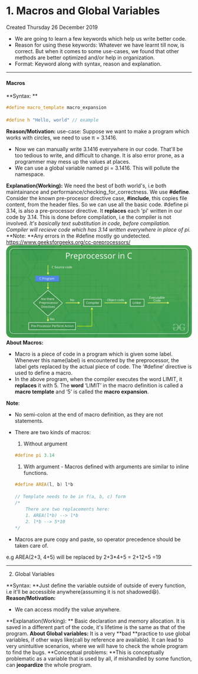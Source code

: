 # 1. Macros and Global Variables
Created Thursday 26 December 2019


* We are going to learn a few keywords which help us write better code.
* Reason for using these keywords: Whatever we have learnt till now, is correct. But when it comes to some use-cases, we found that other methods are better optimized and/or help in organization.
* Format: Keyword along with syntax, reason and explanation.


*****


#### Macros
**Syntax: **
```c++
#define macro_template macro_expansion

#define h "Hello, world" // example
```
**Reason/Motivation:**
use-case: Suppose we want to make a program which works with circles, we need to use π = 3.1416.

* Now we can manually write 3.1416 everywhere in our code. That'll be too tedious to write, and difficult to change. It is also error prone, as a programmer may mess up the values at places.
* We can use a global variable named pi = 3.1416. This will pollute the namespace.

**Explanation(Working):**
We need the best of both world's, i.e both maintainance and performance/checking_for_correctness.
We use **#define**.
Consider the known pre-procesor directive case, **#include**, this copies file content, from the header files. So we can use all the basic code.
#define pi 3.14, is also a pre-processor directive. It **replaces** each 'pi' written in our code by 3.14. This is done before compilation, i.e the compiler is not involved.
*It's basically text substitution in code, before compilation. Compiler will recieve code which has 3.14 written everywhere in place of pi.*
**Note: **Any errors in the #define mostly go undetected.
<https://www.geeksforgeeks.org/cc-preprocessors/>
![](1._Macros_and_Global_Variables/Preprocessor-In-C.png)
**About Macros:**

* Macro is a piece of code in a program which is given some label. Whenever this name(label) is encountered by the preprocessor, the label gets replaced by the actual piece of code. The ‘#define’ directive is used to define a macro.
* In the above program, when the compiler executes the word LIMIT, it **replaces** it with 5. The **word** ‘LIMIT’ in the macro definition is called a **macro template** and ‘5’ is called the **macro expansion**.

**Note**:

* No semi-colon at the end of macro definition, as they are not statements.
* There are two kinds of macros:
	1. Without argument
	```c++
	#define pi 3.14
	```

  1. With argument - Macros defined with arguments are similar to inline functions.
	```c++
	#define AREA(l, b) l*b

	// Template needs to be in f(a, b, c) form
	/*
		There are two replacements here:
		1. AREA(l*b) --> l*b
		2. l*b --> 5*10
	*/
	```

* Macros are pure copy and paste, so operator precedence should be taken care of.

e.g AREA(2+3, 4+5) will be replaced by 2+3*4+5 = 2+12+5 =19

*****


2. Global Variables

**Syntax:  **Just define the variable outside of outside of every function, i.e it'll be accessible anywhere(assuming it is not shadowed😆️).
**Reason/Motivation:**

* We can access modify the value anywhere.

**Explanation(Working): **
Basic declaration and memory allocation. It is saved in a different part of the code, it's lifetime is the same as that of the program.
**About Global variables:**
It is a very **bad **practice to use global variables, if other ways like(call by reference are available). It can lead to very unintuitive scenarios, where we will have to check the whole program to find the bugs.
**Conceptual problems: **This is conceptually problematic as a variable that is used by all, if mishandled by some function, can **jeopardize** the whole program.

